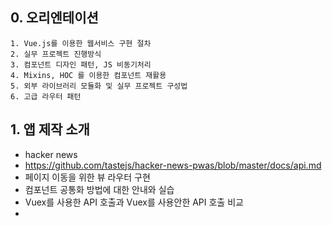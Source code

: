 ## 0. 오리엔테이션

	1. Vue.js를 이용한 웹서비스 구현 절차
 	2. 실무 프로젝트 진행방식
 	3. 컴포넌트 디자인 패턴, JS 비동기처리
 	4. Mixins, HOC 를 이용한 컴포넌트 재활용
 	5. 외부 라이브러리 모듈화 및 실무 프로젝트 구성법
 	6. 고급 라우터 패턴

## 1. 앱 제작 소개

- hacker news 
- <https://github.com/tastejs/hacker-news-pwas/blob/master/docs/api.md>
- 페이지 이동을 위한 뷰 라우터 구현
- 컴포넌트 공통화 방법에 대한 안내와 실습
- Vuex를 사용한 API 호출과 Vuex를 사용안한 API 호출 비교
- 